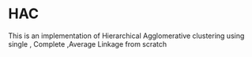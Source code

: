 # HAC
This is an implementation of Hierarchical Agglomerative clustering using single , Complete ,Average Linkage from scratch 

